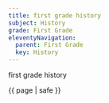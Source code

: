 ```yaml
---
title: first grade history
subject: History
grade: First Grade
eleventyNavigation:
  parent: First Grade
  key: History
---
```

first grade history

{{ page | safe }}